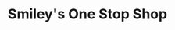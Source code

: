 ---
title: "Smiley's One Stop Shop"
url: /blackpool/smileys-one-stop-shop-waterloo-road/
shop: Lebensmittel
---